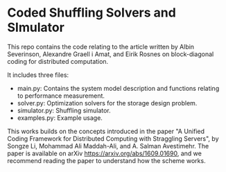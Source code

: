 # Coded Shuffling Solvers and SImulator
This repo contains the code relating to the article written by Albin Severinson, Alexandre Graell i Amat, and Eirik Rosnes on block-diagonal coding for distributed computation.

It includes three files:
* main.py: Contains the system model description and functions relating to performance measurement.
* solver.py: Optimization solvers for the storage design problem.
* simulator.py: Shuffling simulator.
* examples.py: Example usage.

This works builds on the concepts introduced in the paper "A Unified Coding Framework for Distributed Computing with Straggling Servers", by Songze Li, Mohammad Ali Maddah-Ali, and A. Salman Avestimehr. The paper is available on arXiv https://arxiv.org/abs/1609.01690, and we recommend reading the paper to understand how the scheme works.